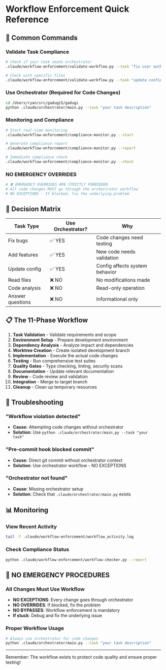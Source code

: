 # Workflow Enforcement Quick Reference

## 🚀 Common Commands

### Validate Task Compliance
```bash
# Check if your task needs orchestrator
.claude/workflow-enforcement/validate-workflow.py --task "fix user authentication"

# Check with specific files
.claude/workflow-enforcement/validate-workflow.py --task "update config" --files config.json settings.py
```

### Use Orchestrator (Required for Code Changes)
```bash
cd /Users/ryan/src/gadugi5/gadugi
python .claude/orchestrator/main.py --task "your task description"
```

### Monitoring and Compliance
```bash
# Start real-time monitoring
.claude/workflow-enforcement/compliance-monitor.py --start

# Generate compliance report
.claude/workflow-enforcement/compliance-monitor.py --report

# Immediate compliance check
.claude/workflow-enforcement/compliance-monitor.py --check
```

### NO EMERGENCY OVERRIDES
```bash
# ⛔ EMERGENCY OVERRIDES ARE STRICTLY FORBIDDEN
# All code changes MUST go through the orchestrator workflow
# NO EXCEPTIONS - If blocked, fix the underlying problem
```

## 🎯 Decision Matrix

| Task Type | Use Orchestrator? | Why |
|-----------|-------------------|-----|
| Fix bugs | ✅ YES | Code changes need testing |
| Add features | ✅ YES | New code needs validation |
| Update config | ✅ YES | Config affects system behavior |
| Read files | ❌ NO | No modifications made |
| Code analysis | ❌ NO | Read-only operation |
| Answer questions | ❌ NO | Informational only |

## 📋 The 11-Phase Workflow

1. **Task Validation** - Validate requirements and scope
2. **Environment Setup** - Prepare development environment
3. **Dependency Analysis** - Analyze impact and dependencies
4. **Worktree Creation** - Create isolated development branch
5. **Implementation** - Execute the actual code changes
6. **Testing** - Run comprehensive test suites
7. **Quality Gates** - Type checking, linting, security scans
8. **Documentation** - Update relevant documentation
9. **Review** - Code review and validation
10. **Integration** - Merge to target branch
11. **Cleanup** - Clean up temporary resources

## 🔧 Troubleshooting

### "Workflow violation detected"
- **Cause**: Attempting code changes without orchestrator
- **Solution**: Use `python .claude/orchestrator/main.py --task "your task"`

### "Pre-commit hook blocked commit"
- **Cause**: Direct git commit without orchestrator context
- **Solution**: Use orchestrator workflow - NO EXCEPTIONS

### "Orchestrator not found"
- **Cause**: Missing orchestrator setup
- **Solution**: Check that `.claude/orchestrator/main.py` exists

## 📊 Monitoring

### View Recent Activity
```bash
tail -f .claude/workflow-enforcement/workflow_activity.log
```

### Check Compliance Status
```bash
python .claude/workflow-enforcement/workflow-checker.py --report
```

## 🚨 NO EMERGENCY PROCEDURES

### All Changes Must Use Workflow
- **NO EXCEPTIONS**: Every change goes through orchestrator
- **NO OVERRIDES**: If blocked, fix the problem
- **NO BYPASSES**: Workflow enforcement is mandatory
- **If stuck**: Debug and fix the underlying issue

### Proper Workflow Usage
```bash
# Always use orchestrator for code changes
python .claude/orchestrator/main.py --task "your task description"
```

---
Remember: The workflow exists to protect code quality and ensure proper testing!
